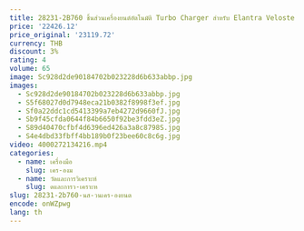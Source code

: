 ```yaml
---
title: 28231-2B760 ชิ้นส่วนเครื่องยนต์อัตโนมัติ Turbo Charger สําหรับ Elantra Veloster Kia Sportage 1.6L 204HP Turbo Assembly
price: '22426.12'
price_original: '23119.72'
currency: THB
discount: 3%
rating: 4
volume: 65
image: Sc928d2de90184702b023228d6b633abbp.jpg
images:
  - Sc928d2de90184702b023228d6b633abbp.jpg
  - S5f68027d0d7948eca21b0382f8998f3ef.jpg
  - Sf0a22ddc1cd5413399a7eb4272d9660fJ.jpg
  - Sb9f45cfda0644f84b6650f92be3fdd3eZ.jpg
  - S89d40470cfbf4d6396ed426a3a8c8798S.jpg
  - S4e4dbd33fbff4bb189b0f23bee60c8c6g.jpg
video: 4000272134216.mp4
categories:
  - name: เครื่องมือ
    slug: เคร-องม
  - name: วัดและการวิเคราะห์
    slug: ดและการว-เคราะห
slug: 28231-2b760-นส-วนเคร-องยนต
encode: onWZpwg
lang: th
---
```

  